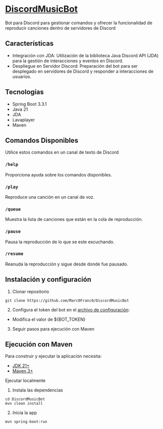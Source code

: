 # [DiscordMusicBot](https://github.com/Marc0Franc0/DiscordMusicBot#discrodmusicbot)

Bot para Discord para gestionar comandos y ofrecer la funcionalidad de reproducir canciones dentro de servidores de Discord

## Características
- Integración con JDA:
  Utilización de la biblioteca Java Discord API (JDA) para la gestión de interacciones y eventos en Discord. 
- Despliegue en Servidor Discord:
Preparación del bot para ser desplegado en servidores de Discord y responder a interacciones de usuarios.

## Tecnologías
- Spring Boot 3.3.1
- Java 21
- JDA
- Lavaplayer
- Maven
## Comandos Disponibles
Utilice estos comandos en un canal de texto de Discord
### `/help`

Proporciona ayuda sobre los comandos disponibles.
### `/play`

Reproduce una canción en un canal de voz.
### `/queue`

Muestra la lista de canciones que están en la cola de reproducción.
### `/pause`

Pausa la reproducción de lo que se este escuchando.
### `/resume`

Reanuda la reproducción y sigue desde donde fue pausado.
## Instalación y configuración
1. Clonar repositorio
```shell
git clone https://github.com/Marc0Franc0/DiscordMusicBot
```
2. Configura el token del bot en el [archivo de configuración](https://github.com/Marc0Franc0/DiscordMusicBot/blob/main/src/main/resources/application.properties):
- Modifica el valor de ${BOT_TOKEN}
3. Seguir pasos para ejecución con Maven

## Ejecución con Maven

Para construir y ejecutar la aplicación necesita:

- [JDK 21+](https://www.oracle.com/java/technologies/downloads/#java21)
- [Maven 3+](https://maven.apache.org)

Ejecutar localmente
1. Instala las dependencias
```shell
cd DiscordMusicBot
mvn clean install
```
2. Inicia la app
```shell
mvn spring-boot:run
```